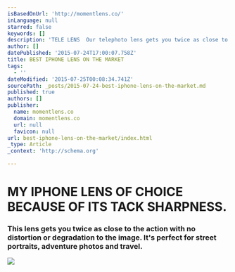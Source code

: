 ```yaml
---
isBasedOnUrl: 'http://momentlens.co/'
inLanguage: null
starred: false
keywords: []
description: 'TELE LENS  Our telephoto lens gets you twice as close to the action with no distortion or degradation to the image. It’s perfect for street portraits, adventure'
author: []
datePublished: '2015-07-24T17:00:07.758Z'
title: BEST IPHONE LENS ON THE MARKET
tags:
  - ''
dateModified: '2015-07-25T00:08:34.741Z'
sourcePath: _posts/2015-07-24-best-iphone-lens-on-the-market.md
published: true
authors: []
publisher:
  name: momentlens.co
  domain: momentlens.co
  url: null
  favicon: null
url: best-iphone-lens-on-the-market/index.html
_type: Article
_context: 'http://schema.org'

---
```

# MY IPHONE LENS OF CHOICE BECAUSE OF ITS TACK SHARPNESS.

### This lens gets you twice as close to the action with no distortion or degradation to the image. It's perfect for street portraits, adventure photos and travel.
![](https://the-grid-user-content.s3-us-west-2.amazonaws.com/89539e07-b08a-4125-b275-96efa8d4782f.jpg)